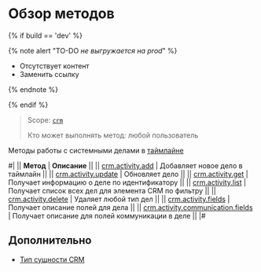 # Обзор методов

{% if build == 'dev' %}

{% note alert "TO-DO _не выгружается на prod_" %}

- Отсутствует контент
- Заменить ссылку

{% endnote %}

{% endif %}

> Scope: [`crm`](../../../../scopes/permissions.md)
>
> Кто может выполнять метод: любой пользователь

Методы работы с системными делами в [таймлайне](../../index.md)

#|
|| **Метод** | **Описание** ||
|| [crm.activity.add](./crm-activity-add.md) | Добавляет новое дело в таймлайн ||
|| [crm.activity.update](./crm-activity-update.md) | Обновляет дело ||
|| [crm.activity.get](./crm-activity-get.md) | Получает информацию о деле по идентификатору ||
|| [crm.activity.list](./crm-activity-list.md) | Получает список всех дел для элемента CRM по фильтру ||
|| [crm.activity.delete](./crm-activity-delete.md) | Удаляет любой тип дел ||
|| [crm.activity.fields](./crm-activity-fields.md) | Получает описание полей для дела ||
|| [crm.activity.communication.fields](./crm-activity-communication-fields.md) | Получает описание для полей коммуникации в деле ||
|#

## Дополнительно

- [Тип сущности CRM](../../../data-types.md#object_type) 



